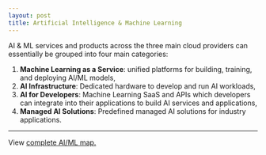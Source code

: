 ```yaml
---
layout: post
title: Artificial Intelligence & Machine Learning
---
```


AI & ML services and products across the three main cloud providers
can essentially be grouped into four main categories:

1. **Machine Learning as a Service**: unified platforms for building,
training, and deploying AI/ML models,
2. **AI Infrastructure**: Dedicated hardware to develop and run AI workloads,
3. **AI for Developers**: Machine Learning SaaS and APIs which
developers can integrate into their applications to build AI services
and applications,
4. **Managed AI Solutions**: Predefined managed AI solutions for
   industry applications.

---

View [complete AI/ML map.](/concept/ai-ml)
